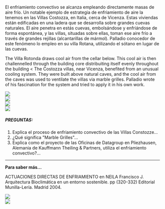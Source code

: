 El enfriamiento convectivo se alcanza empleando directamente masas de aire frío. Un notable ejemplo de estrategia de enfriamiento de aire la tenemos en las Villas Costozza, en Italia, cerca de Vicenza. Estas viviendas están edificadas en una ladera que se desarrolla sobre grandes cuevas naturales. El aire penetra en estás cuevas, embolsándose y enfriándose de forma espontánea, y las villas, situadas sobre ellas, toman ese aire frío a través de grandes rejillas (alcantarillas de mármol). Palladio conocedor de este fenómeno lo empleo en su villa Rotana, utilizando el sótano en lugar de las cuevas.

The Villa Rotonda draws cool air from the cellar below. This cool air is then challennelled through the building core distribuiting itself evenly throughout the building < The Costozza villas, near Vicenza, benefited from an unusual cooling system. They were built above natural caves, and the cool air from the caves was used to ventilate the villas via marble grilles. Palladio wrote of his fascination for the system and tried to apply it in his own work.


<div class="mdl-grid">
<div class="mdl-cell mdl-cell--6-col mdl-typography--text-center"><img src="./content/1/M1.8/Palladio.4.jpg"></div>
<div class="mdl-cell mdl-cell--6-col mdl-typography--text-center"><img src="./content/1/M1.8/Palladio.3.jpg"></div>
<div class="mdl-cell mdl-cell--6-col mdl-typography--text-center"><img src="./content/1/M1.8/Palladio.6.jpg"></div>
<div class="mdl-cell mdl-cell--6-col mdl-typography--text-center"><img src="./content/1/M1.8/Palladio.2.jpg"></div>
</div>

##### PREGUNTAS:

1. Explica el proceso de enfriamiento convectivo de las Villas Constozze...
2. ¿Qué significa "Marble Grilles"...
3. Explica como el proyecto de las Oficinas de Datagroup en Pliezhausen, Alemania de Kauffmann Theiling & Partners, utiliza el enfriamiento convectivo?...

---

**Para saber más...**

ACTUACIONES DIRECTAS DE ENFRIAMIENTO en NEILA Francisco J. Arquitectura Bioclimática en un entorno sostenible. pp (320-332) Editorial Munilla-Lería. Madrid 2004.

<div class="mdl-grid">
<div class="mdl-cell  mdl-cell--6-col mdl-typography--text-center"><img src="./content/1/M1.8/Respiradero.gif"></div>
<div class="mdl-cell  mdl-cell--6-col mdl-typography--text-center"><img src="./content/1/M1.8/palladio.7.jpg"></div>
</div>
